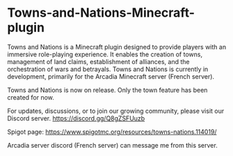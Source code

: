 # Towns-and-Nations-Minecraft-plugin

Towns and Nations is a Minecraft plugin designed to provide players with an immersive role-playing experience. It enables the creation of towns, management of land claims, establishment of alliances, and the orchestration of wars and betrayals. Towns and Nations is currently in development, primarily for the Arcadia Minecraft server (French server).

Towns and Nations is now on release. Only the town feature has been created for now.

For updates, discussions, or to join our growing community, please visit our Discord server.
https://discord.gg/Q8gZSFUuzb

Spigot page: https://www.spigotmc.org/resources/towns-nations.114019/

Arcadia server discord (French server) can message me from this server.
